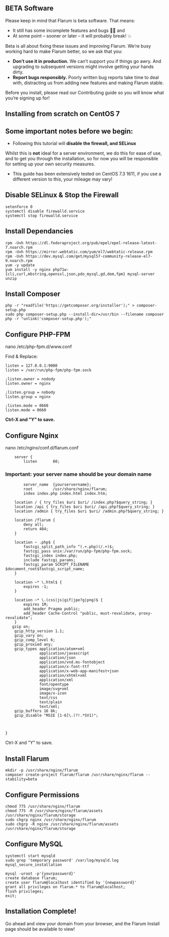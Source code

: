 ## BETA Software

Please keep in mind that Flarum is beta software. That means:

   - It still has some incomplete features and bugs 🐛🐞 and
   - At some point – sooner or later – it will probably break! 💥

Beta is all about fixing these issues and improving Flarum. We’re busy working hard to make Flarum better, so we ask that you:

   - **Don’t use it in production.** We can’t support you if things go awry. And upgrading to subsequent versions might involve getting your hands dirty.
   - **Report bugs responsibly.** Poorly written bug reports take time to deal with, distracting us from adding new features and making Flarum stable.

Before you install, please read our Contributing guide so you will know what you’re signing up for!

## Installing from scratch on CentOS 7

## Some important notes before we begin:

  - Following this tutorial will **disable the firewall, and SELinux**
  
Whilst this is **not** ideal for a server environment, we do this for ease of use, and to get you through the installation, so for now you will be responsible for setting up your own security measures. 

  - This guide has been extensively tested on CentOS 7.3 1611, if you use a different version to this, your mileage may vary!

## Disable SELinux & Stop the Firewall
```
setenforce 0
systemctl disable firewalld.service
systemctl stop firewalld.service
```

## Install Dependancies
```
rpm -Uvh https://dl.fedoraproject.org/pub/epel/epel-release-latest-7.noarch.rpm
rpm -Uvh https://mirror.webtatic.com/yum/el7/webtatic-release.rpm 
rpm -Uvh https://dev.mysql.com/get/mysql57-community-release-el7-9.noarch.rpm
yum -y update
yum install -y nginx php71w-{cli,curl,mbstring,openssl,json,pdo_mysql,gd,dom,fpm} mysql-server unzip
```

## Install Composer
```
php -r "readfile('https://getcomposer.org/installer');" > composer-setup.php
sudo php composer-setup.php --install-dir=/usr/bin --filename composer
php -r "unlink('composer-setup.php');" 
```

## Configure PHP-FPM

nano /etc/php-fpm.d/ww&#8203;w.conf

Find & Replace:
```
listen = 127.0.0.1:9000
listen = /var/run/php-fpm/php-fpm.sock

;listen.owner = nodody
listen.owner = nginx
 
;listen.group = nobody
listen.group = nginx
 
;listen.mode = 0660
listen.mode = 0660
```

**Ctrl-X and "Y" to save.**

## Configure Nginx

nano /etc/nginx/conf.d/flarum.conf
```
    server {
        listen       80;
```
### Important: your server name should be your domain name
```
        server_name  {yourservername};
        root         /usr/share/nginx/flarum;
        index index.php index.html index.htm;
 
    location / { try_files $uri $uri/ /index.php?$query_string; }
    location /api { try_files $uri $uri/ /api.php?$query_string; }
    location /admin { try_files $uri $uri/ /admin.php?$query_string; }
 
    location /flarum {
        deny all;
        return 404;
    }
 
    location ~ .php$ {
        fastcgi_split_path_info ^(.+.php)(/.+)$;
        fastcgi_pass unix:/var/run/php-fpm/php-fpm.sock;
        fastcgi_index index.php;
        include fastcgi_params;
        fastcgi_param SCRIPT_FILENAME $document_root$fastcgi_script_name;
    }
 
    location ~* \.html$ {
        expires -1;
    }
 
    location ~* \.(css|js|gif|jpe?g|png)$ {
        expires 1M;
        add_header Pragma public;
        add_header Cache-Control "public, must-revalidate, proxy-revalidate";
    }
   gzip on;
    gzip_http_version 1.1;
    gzip_vary on;
    gzip_comp_level 6;
    gzip_proxied any;
    gzip_types application/atom+xml
               application/javascript
               application/json
               application/vnd.ms-fontobject
               application/x-font-ttf
               application/x-web-app-manifest+json
               application/xhtml+xml
               application/xml
               font/opentype
               image/svg+xml
               image/x-icon
               text/css
               text/plain
               text/xml;
    gzip_buffers 16 8k;
    gzip_disable "MSIE [1-6]\.(?!.*SV1)";
 
 
 
}
```

Ctrl-X and "Y" to save.

## Install Flarum
```
mkdir -p /usr/share/nginx/flarum
composer create-project flarum/flarum /usr/share/nginx/flarum --stability=beta
```

## Configure Permissions
```
chmod 775 /usr/share/nginx/flarum
chmod 775 -R /usr/share/nginx/flarum/assets /usr/share/nginx/flarum/storage
sudo chgrp nginx /usr/share/nginx/flarum
sudo chgrp -R nginx /usr/share/nginx/flarum/assets /usr/share/nginx/flarum/storage
```

## Configure MySQL
```
systemctl start mysqld
sudo grep 'temporary password' /var/log/mysqld.log
mysql_secure_installation
 
mysql -uroot -p'{yourpassword}'
create database flarum;
create user flarum@localhost identified by '{newpassword}'
grant all privileges on flarum.* to flarum@localhost;
flush privileges;
exit;
```

## Installation Complete!

Go ahead and view your domain from your browser, and the Flarum Install page should be available to view!
